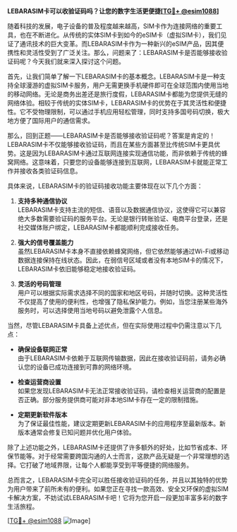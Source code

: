 **LEBARASIM卡可以收验证码吗？让您的数字生活更便捷[[TG💪+ @esim1088](https://t.me/s/esim1088)]**

随着科技的发展，电子设备的普及程度越来越高，SIM卡作为连接网络的重要工具，也在不断进化。从传统的实体SIM卡到如今的eSIM卡（虚拟SIM卡），我们见证了通讯技术的巨大变革。而LEBARASIM卡作为一种新兴的eSIM产品，因其便携性和灵活性受到了广泛关注。那么，问题来了：LEBARASIM卡是否能够接收验证码呢？今天我们就来深入探讨这个问题。

首先，让我们简单了解一下LEBARASIM卡的基本概念。LEBARASIM卡是一种支持全球漫游的虚拟SIM卡服务，用户无需更换手机硬件即可在全球范围内使用当地的移动网络。无论是商务出差还是旅行度假，LEBARASIM卡都能为您提供无缝的网络体验。相较于传统的实体SIM卡，LEBARASIM卡的优势在于其灵活性和便捷性。它不受物理限制，可以通过手机应用轻松管理，同时支持多国号码切换，极大地方便了国际用户的通信需求。

那么，回到正题——LEBARASIM卡是否能够接收验证码呢？答案是肯定的！LEBARASIM卡不仅能够接收验证码，而且在某些方面甚至比传统SIM卡更具优势。这是因为LEBARASIM卡通过互联网连接实现通信功能，而非依赖于传统的蜂窝网络。这意味着，只要您的设备能够连接到互联网，LEBARASIM卡就能正常工作并接收各类验证码信息。

具体来说，LEBARASIM卡的验证码接收功能主要体现在以下几个方面：

1. **支持多种通信协议**  
   LEBARASIM卡支持主流的短信、语音以及数据通信协议，这使得它可以兼容绝大多数需要验证码的服务平台。无论是银行转账验证、电商平台登录，还是社交媒体账户绑定，LEBARASIM卡都能顺利完成接收任务。

2. **强大的信号覆盖能力**  
   虽然LEBARASIM卡本身不直接依赖蜂窝网络，但它依然能够通过Wi-Fi或移动数据连接保持在线状态。因此，在弱信号区域或者没有本地SIM卡的情况下，LEBARASIM卡依旧能够稳定地接收验证码。

3. **灵活的号码管理**  
   用户可以根据实际需求选择不同的国家和地区号码，并随时切换。这种灵活性不仅提高了使用的便利性，也增强了隐私保护能力。例如，当您注册某些海外服务时，可以选择使用当地号码以避免泄露个人信息。

当然，尽管LEBARASIM卡具备上述优点，但在实际使用过程中仍需注意以下几点：

- **确保设备联网正常**  
  由于LEBARASIM卡依赖于互联网传输数据，因此在接收验证码前，请务必确认您的设备已成功连接到可靠的网络环境。

- **检查运营商设置**  
  如果您发现LEBARASIM卡无法正常接收验证码，请检查相关运营商的配置是否正确。部分服务提供商可能对非本地SIM卡存在一定的限制措施。

- **定期更新软件版本**  
  为了保证最佳性能，建议定期更新LEBARASIM卡的应用程序至最新版本。新版本通常会修复已知问题并优化用户体验。

除了上述功能之外，LEBARASIM卡还提供了许多额外的好处，比如节省成本、环保节能等。对于经常需要跨国沟通的人士而言，这款产品无疑是一个非常理想的选择。它打破了地域界限，让每个人都能享受到平等便捷的网络服务。

总而言之，LEBARASIM卡完全可以胜任接收验证码的任务，并且以其独特的优势为用户带来了前所未有的便利。如果您正在寻找一款高效、安全又环保的虚拟SIM卡解决方案，不妨试试LEBARASIM卡吧！它将为您开启一段更加丰富多彩的数字生活旅程。

[[TG💪+ @esim1088](https://t.me/s/esim1088) ![Image](https://i.postimg.cc/4NQfJmqS/Snipaste-2025-05-13-00-14-12.png)]